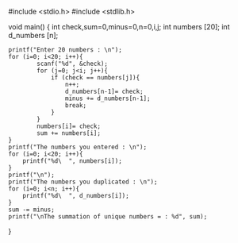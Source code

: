 #include <stdio.h>
#include <stdlib.h>

void main()
{
    int check,sum=0,minus=0,n=0,i,j;
    int numbers [20];
    int d_numbers [n];

    printf("Enter 20 numbers : \n");
    for (i=0; i<20; i++){
            scanf("%d", &check);
            for (j=0; j<i; j++){
                if (check == numbers[j]){
                    n++;
                    d_numbers[n-1]= check;
                    minus += d_numbers[n-1];
                    break;
                }
            }
            numbers[i]= check;
            sum += numbers[i];
    }
    printf("The numbers you entered : \n");
    for (i=0; i<20; i++){
        printf("%d\  ", numbers[i]);
    }
    printf("\n");
    printf("The numbers you duplicated : \n");
    for (i=0; i<n; i++){
        printf("%d\  ", d_numbers[i]);
    }
    sum -= minus;
    printf("\nThe summation of unique numbers = : %d", sum);
}
